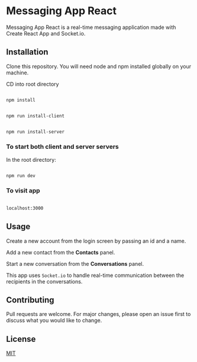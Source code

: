 # Messaging App React

Messaging App React is a real-time messaging application made with Create React App and Socket.io.

## Installation

Clone this repository. You will need node and npm installed globally on your machine.

CD into root directory

```bash

npm install

```

```bash

npm run install-client

```

```bash

npm run install-server

```

### To start both client and server servers

In the root directory:

```bash

npm run dev

```

### To visit app

```bash

localhost:3000

```

## Usage

Create a new account from the login screen by passing an id and a name.

Add a new contact from the **Contacts** panel.

Start a new conversation from the **Conversations** panel.

This app uses `Socket.io` to handle real-time communication between the recipients in the conversations.

## Contributing

Pull requests are welcome. For major changes, please open an issue first to discuss what you would like to change.

## License

[MIT](https://choosealicense.com/licenses/mit/)
